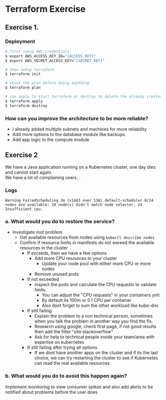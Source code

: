 # Terraform Exercise

## Exercise 1.

### Deployment

```sh
# first setup AWS credentials
$ export AWS_ACCESS_KEY_ID="[ACCESS_KEY]"
$ export AWS_SECRET_ACCESS_KEY="[SECRET_KEY]"

# then setup terraform
$ terraform init

# check the plan before doing anything
$ terraform plan

# use apply to start terraform or destroy to delete the already created infrastructure
$ terraform apply
$ terraform destroy
```

### How can you improve the architecture to be more reliable?

- I already added multiple subnets and machines for more reliability
- Add more options to the database module like backups
- Add app logic to the compute module

## Exercise 2

We have a Java application running on a Kubernetes cluster, one day dies and cannot start again.  
We have a lot of complaining users...

### Logs
`Warning FailedScheduling 3m (x1443 over 13m) default-scheduler 0/24 nodes are available: 18 node(s) didn't match node selector, 24 Insufficient cpu.`

### a. What would you do to restore the service?

- Investigate root problem
    - Get available resources from nodes using `kubectl describe nodes`
    - Confirm if resource limits in manifests do not exceed the available resources in the cluster
        - If exceeds, then we have a few options
            - Add more CPU resources to your cluster
                - Update your node pool with either more CPU or more nodes
            - Remove unused pods
        - If not exceeded
            - Inspect the pods and calculate the CPU requests to validate limits.
                - You can adjust the "CPU requests" in your containers yml.
                - By default its 100m or 0.1 CPU per container
                - Also dont forget to sum the other workload like kube-dns
        - If still failing
            - Explain the problem to a non technical person, sometimes when you talk the problem in another way you find the fix.
            - Research using google, check first page, if not good results then add the filter "site:stackoverflow"
            - Ask for help to technical people inside your team/area with expertise on kubernetes
        - If still failing after trying all options
            - If we dont have another apps on the cluster and if its the last choice, we can try restarting the cluster to see if Kubernetes can read the real available resources.

### b. What would you do to avoid this happen again?

Implement monitoring to view consumer spikes and also add alerts to be notified about problems before the user does
